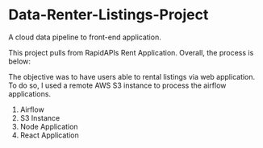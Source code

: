 # Data-Renter-Listings-Project
A cloud data pipeline to front-end application.

This project pulls from RapidAPIs Rent Application. Overall, the process is below:

The objective was to have users able to rental listings via web application. To do so, I used a remote AWS S3 instance to process the airflow applications.

1. Airflow
2. S3 Instance
3. Node Application
4. React Application
